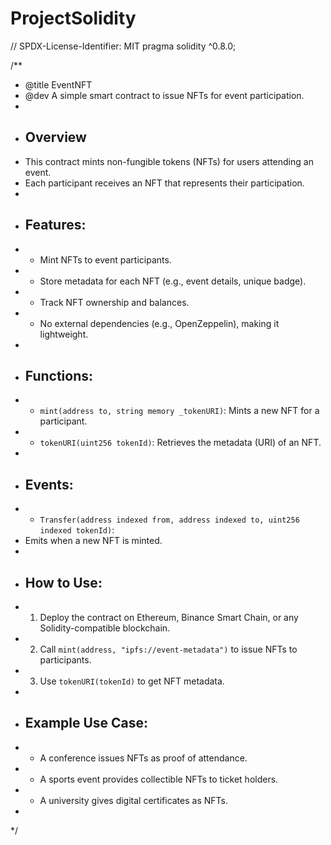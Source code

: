 # ProjectSolidity
// SPDX-License-Identifier: MIT
pragma solidity ^0.8.0;

/**
 * @title EventNFT
 * @dev A simple smart contract to issue NFTs for event participation.
 * 
 * ## Overview
 * This contract mints non-fungible tokens (NFTs) for users attending an event. 
 * Each participant receives an NFT that represents their participation.
 * 
 * ## Features:
 * - Mint NFTs to event participants.
 * - Store metadata for each NFT (e.g., event details, unique badge).
 * - Track NFT ownership and balances.
 * - No external dependencies (e.g., OpenZeppelin), making it lightweight.
 * 
 * ## Functions:
 * - `mint(address to, string memory _tokenURI)`: Mints a new NFT for a participant.
 * - `tokenURI(uint256 tokenId)`: Retrieves the metadata (URI) of an NFT.
 * 
 * ## Events:
 * - `Transfer(address indexed from, address indexed to, uint256 indexed tokenId)`: 
 *   Emits when a new NFT is minted.
 * 
 * ## How to Use:
 * 1. Deploy the contract on Ethereum, Binance Smart Chain, or any Solidity-compatible blockchain.
 * 2. Call `mint(address, "ipfs://event-metadata")` to issue NFTs to participants.
 * 3. Use `tokenURI(tokenId)` to get NFT metadata.
 * 
 * ## Example Use Case:
 * - A conference issues NFTs as proof of attendance.
 * - A sports event provides collectible NFTs to ticket holders.
 * - A university gives digital certificates as NFTs.
 * 
 */
